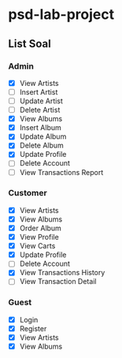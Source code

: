 # psd-lab-project

## List Soal
### Admin
- [x] View Artists
- [ ] Insert Artist
- [ ] Update Artist
- [ ] Delete Artist
- [x] View Albums
- [x] Insert Album
- [x] Update Album
- [x] Delete Album
- [x] Update Profile
- [ ] Delete Account
- [ ] View Transactions Report

### Customer
- [x] View Artists
- [x] View Albums
- [x] Order Album
- [x] View Profile 
- [x] View Carts
- [x] Update Profile
- [ ] Delete Account
- [x] View Transactions History
- [ ] View Transaction Detail

### Guest
- [x] Login
- [x] Register
- [x] View Artists
- [x] View Albums
